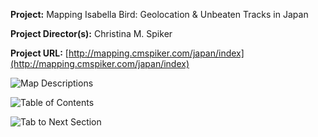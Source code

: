 **Project:**
Mapping Isabella Bird: Geolocation & Unbeaten Tracks in Japan

**Project Director(s):**
Christina M. Spiker 

**Project URL:**
[http://mapping.cmspiker.com/japan/index](http://mapping.cmspiker.com/japan/index)

![Map Descriptions](https://kf-engl350.github.io/KF-engl350/Images/ReviewBlog.png)

![Table of Contents](https://kf-engl350.github.io/KF-engl350/Images/ReviewBlogtwo.png)

![Tab to Next Section](https://kf-engl350.github.io/KF-engl350/Images/Reviewblogthree.png)





